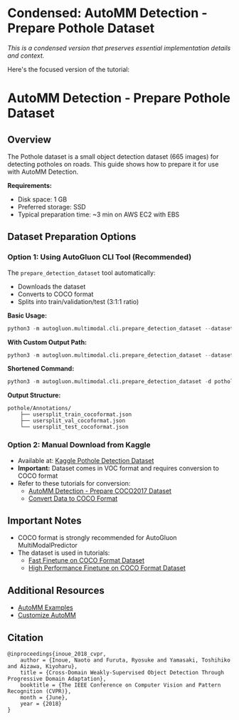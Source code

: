 # Condensed: AutoMM Detection - Prepare Pothole Dataset

*This is a condensed version that preserves essential implementation details and context.*

Here's the focused version of the tutorial:

# AutoMM Detection - Prepare Pothole Dataset

## Overview
The Pothole dataset is a small object detection dataset (665 images) for detecting potholes on roads. This guide shows how to prepare it for use with AutoMM Detection.

**Requirements:**
- Disk space: 1 GB
- Preferred storage: SSD
- Typical preparation time: ~3 min on AWS EC2 with EBS

## Dataset Preparation Options

### Option 1: Using AutoGluon CLI Tool (Recommended)
The `prepare_detection_dataset` tool automatically:
- Downloads the dataset
- Converts to COCO format
- Splits into train/validation/test (3:1:1 ratio)

**Basic Usage:**
```python
python3 -m autogluon.multimodal.cli.prepare_detection_dataset --dataset_name pothole
```

**With Custom Output Path:**
```python
python3 -m autogluon.multimodal.cli.prepare_detection_dataset --dataset_name pothole --output_path ~/data
```

**Shortened Command:**
```python
python3 -m autogluon.multimodal.cli.prepare_detection_dataset -d pothole -o ~/data
```

**Output Structure:**
```
pothole/Annotations/
    ├── usersplit_train_cocoformat.json
    ├── usersplit_val_cocoformat.json
    └── usersplit_test_cocoformat.json
```

### Option 2: Manual Download from Kaggle
- Available at: [Kaggle Pothole Detection Dataset](https://www.kaggle.com/datasets/andrewmvd/pothole-detection)
- **Important:** Dataset comes in VOC format and requires conversion to COCO format
- Refer to these tutorials for conversion:
  - [AutoMM Detection - Prepare COCO2017 Dataset](prepare_coco17.ipynb)
  - [Convert Data to COCO Format](convert_data_to_coco_format.ipynb)

## Important Notes
- COCO format is strongly recommended for AutoGluon MultiModalPredictor
- The dataset is used in tutorials:
  - [Fast Finetune on COCO Format Dataset](../finetune/detection_fast_finetune_coco.ipynb)
  - [High Performance Finetune on COCO Format Dataset](../finetune/detection_high_performance_finetune_coco.ipynb)

## Additional Resources
- [AutoMM Examples](https://github.com/autogluon/autogluon/tree/master/examples/automm)
- [Customize AutoMM](../../advanced_topics/customization.ipynb)

## Citation
```
@inproceedings{inoue_2018_cvpr,
    author = {Inoue, Naoto and Furuta, Ryosuke and Yamasaki, Toshihiko and Aizawa, Kiyoharu},
    title = {Cross-Domain Weakly-Supervised Object Detection Through Progressive Domain Adaptation},
    booktitle = {The IEEE Conference on Computer Vision and Pattern Recognition (CVPR)},
    month = {June},
    year = {2018}
}
```